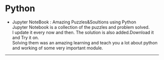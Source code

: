 # Python 
* Jupyter NoteBook : Amazing Puzzles&Soultions using Python  
  Jupyter Notebook is a collection of the puzzles and problem solved.  
  I update it every now and then.
  The solution is also added.Download it and Try it on.  
  Solving them was an amazing learning and teach you a lot about python and working of some very important module.
-----------------------------------------------------------  
